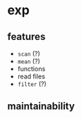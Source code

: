 # exp

## features
- `scan` (?)
- `mean` (?)
- functions
- read files
- `filter` (?)

## maintainability
